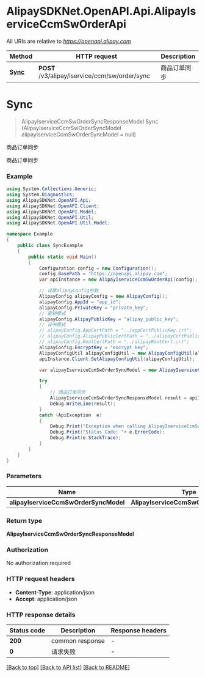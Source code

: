 # AlipaySDKNet.OpenAPI.Api.AlipayIserviceCcmSwOrderApi

All URIs are relative to *https://openapi.alipay.com*

Method | HTTP request | Description
------------- | ------------- | -------------
[**Sync**](AlipayIserviceCcmSwOrderApi.md#sync) | **POST** /v3/alipay/iservice/ccm/sw/order/sync | 商品订单同步


<a name="sync"></a>
# **Sync**
> AlipayIserviceCcmSwOrderSyncResponseModel Sync (AlipayIserviceCcmSwOrderSyncModel alipayIserviceCcmSwOrderSyncModel = null)

商品订单同步

商品订单同步

### Example
```csharp
using System.Collections.Generic;
using System.Diagnostics;
using AlipaySDKNet.OpenAPI.Api;
using AlipaySDKNet.OpenAPI.Client;
using AlipaySDKNet.OpenAPI.Model;
using AlipaySDKNet.OpenAPI.Util;
using AlipaySDKNet.OpenAPI.Util.Model;

namespace Example
{
    public class SyncExample
    {
        public static void Main()
        {
            Configuration config = new Configuration();
            config.BasePath = "https://openapi.alipay.com";
            var apiInstance = new AlipayIserviceCcmSwOrderApi(config);

            // 设置alipayConfig参数
            AlipayConfig alipayConfig = new AlipayConfig();
            alipayConfig.AppId = "app_id";
            alipayConfig.PrivateKey = "private_key";
            // 密钥模式
            alipayConfig.AlipayPublicKey = "alipay_public_key";
            // 证书模式
            // alipayConfig.AppCertPath = "../appCertPublicKey.crt";
            // alipayConfig.AlipayPublicCertPath = "../alipayCertPublicKey_RSA2.crt";
            // alipayConfig.RootCertPath = "../alipayRootCert.crt";
            alipayConfig.EncryptKey = "encrypt_key";
            AlipayConfigUtil alipayConfigUtil = new AlipayConfigUtil(alipayConfig);
            apiInstance.Client.SetAlipayConfigUtil(alipayConfigUtil);

            var alipayIserviceCcmSwOrderSyncModel = new AlipayIserviceCcmSwOrderSyncModel(); // AlipayIserviceCcmSwOrderSyncModel |  (optional) 

            try
            {
                // 商品订单同步
                AlipayIserviceCcmSwOrderSyncResponseModel result = apiInstance.Sync(alipayIserviceCcmSwOrderSyncModel);
                Debug.WriteLine(result);
            }
            catch (ApiException  e)
            {
                Debug.Print("Exception when calling AlipayIserviceCcmSwOrderApi.Sync: " + e.Message );
                Debug.Print("Status Code: "+ e.ErrorCode);
                Debug.Print(e.StackTrace);
            }
        }
    }
}
```

### Parameters

Name | Type | Description  | Notes
------------- | ------------- | ------------- | -------------
 **alipayIserviceCcmSwOrderSyncModel** | **AlipayIserviceCcmSwOrderSyncModel**|  | [optional] 

### Return type

**AlipayIserviceCcmSwOrderSyncResponseModel**

### Authorization

No authorization required

### HTTP request headers

 - **Content-Type**: application/json
 - **Accept**: application/json


### HTTP response details
| Status code | Description | Response headers |
|-------------|-------------|------------------|
| **200** | common response |  -  |
| **0** | 请求失败 |  -  |

[[Back to top]](#) [[Back to API list]](../README.md#documentation-for-api-endpoints) [[Back to README]](../README.md)

